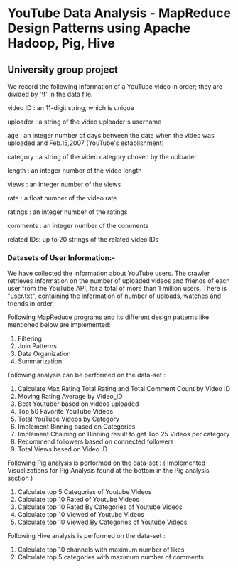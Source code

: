 # YouTube Data Analysis - MapReduce Design Patterns using Apache Hadoop, Pig, Hive

## University group project 


We record the following information of a YouTube video in order; they are divided by '\t' in the data file.


video ID   : an 11-digit string, which is unique

uploader   : a string of the video uploader's username

age        : an integer number of days between the date when the video was uploaded and Feb.15,2007 (YouTube's establishment)

category   : a string of the video category chosen by the uploader

length     : an integer number of the video length

views      : an integer number of the views

rate       : a float number of the video rate

ratings    : an integer number of the ratings

comments   : an integer number of the comments

related IDs: up to 20 strings of the related video IDs




### Datasets of User Information:-

We have collected the information about YouTube users. The crawler retrieves information on the
number of uploaded videos and friends of each user from the YouTube API, for a total of more than 1
million users. There is "user.txt", containing the information of number of uploads, watches and friends
in order.




Following MapReduce programs and its different design patterns like mentioned below are 
implemented:
1. Filtering
2. Join Patterns
3. Data Organization
4. Summarization




Following analysis can be performed on the data-set :
1. Calculate Max Rating Total Rating and Total Comment Count by Video ID
2. Moving Rating Average by Video_ID
3. Best Youtuber based on videos uploaded
4. Top 50 Favorite YouTube Videos
5. Total YouTube Videos by Category
6. Implement Binning based on Categories
7. Implement Chaining on Binning result to get Top 25 Videos per category
8. Recommend followers based on connected followers
9. Total Views based on Video ID


Following Pig analysis is performed on the data-set : ( Implemented Visualizations for Pig Analysis found at the bottom in the Pig analysis section )
1. Calculate top 5 Categories of Youtube Videos
2. Calculate top 10 Rated of Youtube Videos
3. Calculate top 10 Rated By Categories of Youtube Videos
4. Calculate top 10 Viewed of Youtube Videos
5. Calculate top 10 Viewed By Categories of Youtube Videos

Following Hive analysis is performed on the data-set :
1. Calculate top 10 channels with maximum number of likes
2. Calculate top 5 categories with maximum number of comments







